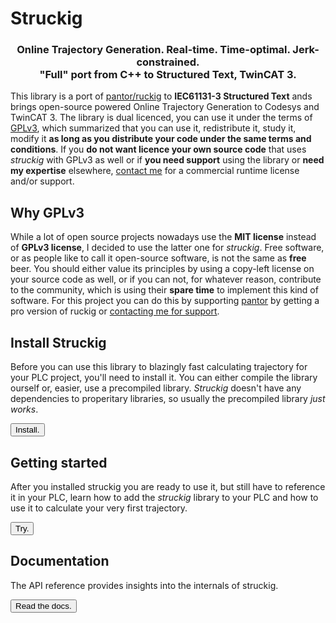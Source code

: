 # Struckig

<div align="center">
  <h3 align="center">
    Online Trajectory Generation. Real-time. Time-optimal. Jerk-constrained.<br/>
    "Full" port from C++ to Structured Text, TwinCAT 3.
  </h3>
</div>

This library is a port of [pantor/ruckig](https://github.com/pantor/ruckig) to **IEC61131-3 Structured Text** ands brings open-source powered Online Trajectory Generation to Codesys and TwinCAT 3. The library is dual licenced, you can use it under the terms of [GPLv3](https://www.gnu.org/licenses/gpl-3.0.en.html), which summarized that you can use it, redistribute it, study it, modify it **as long as you distribute your code under the same terms and conditions**. If you **do not want licence your own source code** that uses *struckig* with GPLv3 as well or if **you need support** using the library or **need my expertise** elsewhere, [contact me](mailto:stefan@besler.me) for a commercial runtime license and/or support.

## Why GPLv3

While a lot of open source projects nowadays use the **MIT license** instead of **GPLv3 license**, I decided to use the latter one for *struckig*. Free software, or as people like to call it open-source software, is not the same as **free** beer. You should either value its principles by using a copy-left license on your source code as well, or if you can not, for whatever reason, contribute to the community, which is using their **spare time** to implement this kind of software. For this project you can do this by supporting [pantor](https://ruckig.com/) by getting a pro version of ruckig or [contacting me for support](mailto:stefan@besler.me).

## Install Struckig

Before you can use this library to blazingly fast calculating trajectory for your PLC project, you'll need to install it. You can either compile the library ourself or, easier, use a precompiled library. *Struckig* doesn't have any dependencies to properitary libraries, so usually the precompiled library *just works*.

<button onClick="location.href='installation.html'" type="button">Install.</button>

## Getting started

After you installed struckig you are ready to use it, but still have to reference it in your PLC, learn how to add the *struckig* library to your PLC and how to use it to calculate your very first trajectory.

<button onClick="location.href='installation.html'" type="button">Try.</button>

## Documentation

The API reference provides insights into the internals of struckig.

<button onClick="location.href='installation.html'" type="button">Read the docs.</button>
